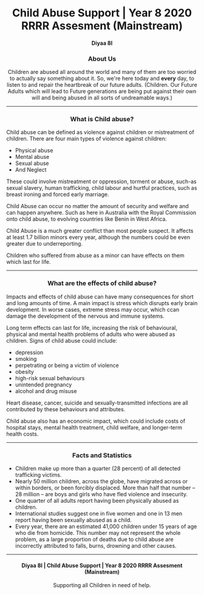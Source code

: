 <h1 align="center">
    Child Abuse Support | Year 8 2020 RRRR Assesment (Mainstream)
</h1>
 <h4 align="center">
 Diyaa 8I
 </h4>

<h3 align="center">
About Us
</h3>

 <p align="center"> Children are abused all around the world and many of them are too worried to actually say something about it. So, we're here today and <b>every</b> day, to listen to and repair the heartbreak of our future adults. (Children. Our Future Adults which will lead to Future generations are being put against their own will and being abused in all sorts of undreamable ways.)
</p>

<hr>

<h3 align="center">
What is Child abuse?
</h3>

<p align="left">
Child abuse can be defined as violence against children or mistreatment of children. There are four main types of violence against children:

<ul>
<li>Physical abuse
<li>Mental abuse
<li>Sexual abuse
<li>And Neglect
</ul>

These could involve mistreatment or oppression, torment or abuse, such-as sexual slavery, human trafficking, child labour and hurtful practices, such as breast ironing and forced early marriage.

Child Abuse can occur no matter the amount of security and welfare and can happen anywhere. Such as here in Australia with the Royal Commission onto child abuse, to evolving countries like Benin in West Africa.

Child Abuse is a much greater conflict than most people suspect. It affects at least 1.7 billion minors every year, although the numbers could be even greater due to underreporting.

Children who suffered from abuse as a minor can have effects on them which last for life.
</p>

<hr>

<h3 align="center">
What are the effects of child abuse?
</h3>

<p align="left">
Impacts and effects of child abuse can have many consequences for short and long amounts of time. A main impact is stress which disrupts early brain development. In worse cases, extreme stress may occur, which ccan damage the development of the nervous and immune systems.

Long term effects can last for life, increasing the risk of behavioural, physical and mental health problems of adults who were abused as children. Signs of child abuse could include:

<ul>
<li>depression
<li>smoking
<li>perpetrating or being a victim of violence
<li>obesity
<li>high-risk sexual behaviours
<li>unintended pregnancy
<li>alcohol and drug misuse
</ul>

Heart disease, cancer, suicide and sexually-transmitted infections are all contributed by these behaviours and attributes.

Child abuse also has an economic impact, which could include costs of hospital stays, mental health treatment, child welfare, and longer-term health costs.
</p>

<hr>

<h3 align="center">
Facts and Statistics
</h3>

<ul align="left">
<li>Children make up more than a quarter (28 percent) of all detected trafficking victims. 
<li>Nearly 50 million children, across the globe, have migrated across or within borders, or been forcibly displaced. More than half that number – 28 million – are boys and girls who have fled violence and insecurity. 
<li>One quarter of all adults report having been physically abused as children.
<li>International studies suggest one in five women and one in 13 men report having been sexually abused as a child.
<li>Every year, there are an estimated 41,000 children under 15 years of age who die from homicide. This number may not represent the whole problem, as a large proportion of deaths due to child abuse are incorrectly attributed to falls, burns, drowning and other causes.
</ul>

<hr>

<h4 align="center">
Diyaa 8I | Child Abuse Support | Year 8 2020 RRRR Assesment (Mainstream)
</h4>
 <p align="center">
 Supporting all Children in need of help.
 </p>